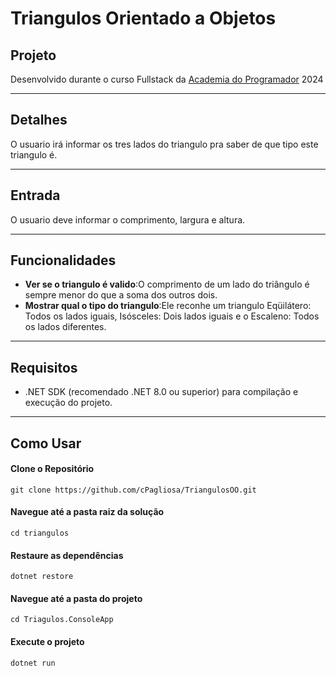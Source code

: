 # Triangulos Orientado a Objetos

## Projeto

Desenvolvido durante o curso Fullstack da [Academia do Programador](https://www.academiadoprogramador.net) 2024

---
## Detalhes

O usuario irá informar os tres lados do triangulo pra saber de que tipo este triangulo é.

---
## Entrada

O usuario deve informar o comprimento, largura e altura.

---
## Funcionalidades

- __Ver se o triangulo é valido__:O comprimento de um lado do triângulo é sempre menor do que a soma dos outros dois.
- __Mostrar qual o tipo do triangulo__:Ele reconhe um triangulo Eqüilátero: Todos os lados iguais, Isósceles: Dois lados iguais e o Escaleno: Todos os lados diferentes.

---
## Requisitos

- .NET SDK (recomendado .NET 8.0 ou superior) para compilação e execução do projeto.
---
## Como Usar

#### Clone o Repositório
```
git clone https://github.com/cPagliosa/TriangulosOO.git
```

#### Navegue até a pasta raiz da solução
```
cd triangulos
```

#### Restaure as dependências
```
dotnet restore
```

#### Navegue até a pasta do projeto
```
cd Triagulos.ConsoleApp
```

#### Execute o projeto
```
dotnet run
```
